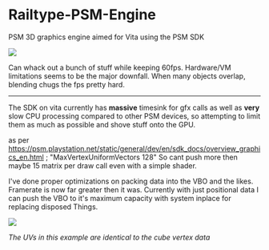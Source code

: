 Railtype-PSM-Engine
===================

PSM 3D graphics engine aimed for Vita using the PSM SDK

![](http://mattish.co.uk/github/railgun.jpg)

Can whack out a bunch of stuff while keeping 60fps. Hardware/VM limitations seems to be the major downfall. When many objects overlap, blending chugs the fps pretty hard.

-------------------

The SDK on vita currently has **massive** timesink for gfx calls as well as **very** slow CPU processing compared to other PSM devices, so attempting to limit them as much as possible and shove stuff onto the GPU.

as per https://psm.playstation.net/static/general/dev/en/sdk_docs/overview_graphics_en.html ; "MaxVertexUniformVectors 128"
So cant push more then maybe 15 matrix per draw call even with a simple shader.

I've done proper optimizations on packing data into the VBO and the likes. Framerate is now far greater then it was. Currently with just positional data I can push the VBO to it's maximum capacity with system inplace for replacing disposed Things.

![](http://mattish.co.uk/github/example.jpg)

_The UVs in this example are identical to the cube vertex data_